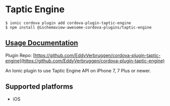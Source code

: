 # Taptic Engine

```text
$ ionic cordova plugin add cordova-plugin-taptic-engine
$ npm install @ischemaview-awesome-cordova-plugins/taptic-engine
```

## [Usage Documentation](https://danielsogl.gitbook.io/awesome-cordova-plugins/plugins/taptic-engine/)

Plugin Repo: [https://github.com/EddyVerbruggen/cordova-plugin-taptic-engine](https://github.com/EddyVerbruggen/cordova-plugin-taptic-engine)

An Ionic plugin to use Taptic Engine API on iPhone 7, 7 Plus or newer.

## Supported platforms

* iOS

